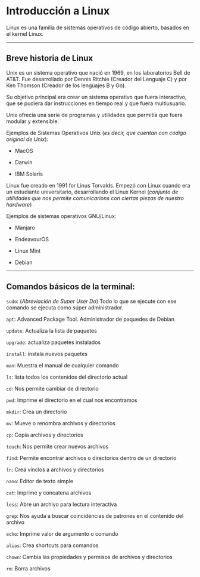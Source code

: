 # Introducción a Linux

Linux es una familia de sistemas operativos de código abierto, basados en el kernel Linux. 

---


## Breve historia de Linux

Unix es un sistema operativo que nació en 1969, en los laboratorios Bell de AT&T. Fue desarrollado por Dennis Ritchie (Creador del Lenguaje C) y por Ken Thomson (Creador de los lenguajes B y Go). 

Su objetivo principal era crear un sistema operativo que fuera interactivo, que se pudiera dar instrucciones en tiempo real y que fuera multiusuario.

Unix ofrecía una serie de programas y utilidades que permitía que fuera modular y extensible.

Ejemplos de Sistemas Operativos Unix (_es decir, que cuentan con código original de Unix_):

- MacOS

- Darwin

- IBM Solaris


Linux fue creado en 1991 for Linus Torvalds. Empezó con Linux cuando era un estudiante universitario, desarrollando el Linux Kernel (_conjunto de utilidades que nos permite comunicarions con ciertas piezas de nuestro hardware_)

Ejemplos de sistemas operativos GNU/Linux:

* Manjaro

* EndeavourOS

* Linux Mint

* Debian


---


## Comandos básicos de la terminal:

`sudo`: (_Abreviación de Super User Do_) Todo lo que se ejecute con ese comando se ejecuta como súper administrador.

`apt`: Advanced Package Tool. Administrador de paquedes de Debian

`update`: Actualiza la lista de paquetes

`upgrade`: actualiza paquetes instalados

`install`: instala nuevos paquetes

`man`: Muestra el manual de cualquier comando

`ls`: lista todos los contenidos del directorio actual

`cd`: Nos permite cambiar de directorio

`pwd`: Imprime el directorio en el cual nos encontramos

`mkdir`: Crea un directorio

`mv`: Mueve o renombra archivos y directorios

`cp`: Copia archivos y directorios

`touch`: Nos permite crear nuevos archivos

`find`: Permite encontrar archivos o directorios dentro de un directorio

`ln`: Crea vínclos a archivos y directorios

`nano`: Editor de texto simple

`cat`: Imprime y concatena archivos

`less`: Abre un archivo para lectura interactiva

`grep`: Nos ayuda a buscar coincidencias de patrones en el contenido del archivo

`echo`: Imprime valor de argumento o comando

`alias`: Crea shortcuts para comandos

`chown`: Cambia las propiedades y permisos de archivos y directorios

`rm`: Borra archivos